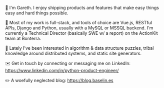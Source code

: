 👋 I'm Gareth. I enjoy shipping products and features that make easy things easy and hard things possible.

🧰 Most of my work is full-stack, and tools of choice are Vue.js, RESTful APIs, Django and Python, usually with a MySQL or MSSQL backend. I'm currently a Technical Director (basically SWE w/ a report) on the ActionKit team at Bonterra. 

🔎 Lately I've been interested in algorithm & data structure puzzles, tribal knowledge around distributed systems, and static site generators.

✉️ Get in touch by connecting or messaging me on LinkedIn: https://www.linkedin.com/in/python-product-engineer/

✏️ A woefully neglected blog: https://blog.baselin.es